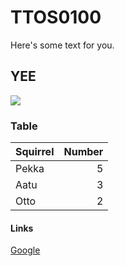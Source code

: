 # TTOS0100

Here's some text for you.

## YEE

![](https://upload.wikimedia.org/wikipedia/commons/thumb/0/02/Eichh%C3%B6rnchen_D%C3%BCsseldorf_Hofgarten_edit.jpg/640px-Eichh%C3%B6rnchen_D%C3%BCsseldorf_Hofgarten_edit.jpg)

### Table

| Squirrel | Number |
|:---------|-------:|
|Pekka | 5 |
|Aatu | 3 |
|Otto | 2 |


#### Links

[Google](www.google.fi)


